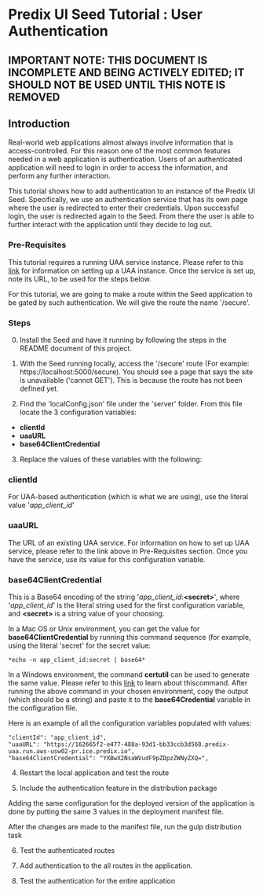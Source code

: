 # Predix UI Seed Tutorial : User Authentication

## IMPORTANT NOTE: THIS DOCUMENT IS INCOMPLETE AND BEING ACTIVELY EDITED; IT SHOULD NOT BE USED UNTIL THIS NOTE IS REMOVED

## Introduction
Real-world web applications almost always involve information that is access-controlled.  For this reason one of the most common features needed in a web application is authentication.  Users of an authenticated application will need to login in order to access the information, and perform any further interaction.

This tutorial shows how to add authentication to an instance of the Predix UI Seed.  Specifically, we use an authentication service that has its own page where the user is redirected to enter their credentials.  Upon successful login, the user is redirected again to the Seed.  From there the user is able to further interact with the application until they decide to log out.


### Pre-Requisites
This tutorial requires a running UAA service instance.  Please refer to this [link]() for information on setting up a UAA instance.  Once the service is set up, note its URL, to be used for the steps below.

For this tutorial, we are going to make a route within the Seed application to be gated by such authentication.  We will give the route the name '/secure'.

### Steps
0. Install the Seed and have it running by following the steps in the README document of this project.
1. With the Seed running locally, access the '/secure' route (For example: https://localhost:5000/secure).  You should see a page that says the site is unavailable ('cannot GET').  This is because the route has not been defined yet.

2. Find the 'localConfig.json' file under the 'server' folder.  From this file locate the 3 configuration variables:
  - **clientId**
  - **uaaURL**
  - **base64ClientCredential**
3. Replace the values of these variables with the following:

  ### clientId
  For UAA-based authentication (which is what we are using), use the literal value '*app_client_id*'
  
  ### uaaURL
  The URL of an existing UAA service.  For information on how to set up UAA service, please refer to the link above in Pre-Requisites section.  Once you have the service, use its value for this configuration variable.
  
  ### base64ClientCredential
  This is a Base64 encoding of the string '*app_client_id*:**\<secret\>**', where '*app_client_id*' is the literal string used for the first configuration variable, and **\<secret\>** is a string value of your choosing.  
  
  In a Mac OS or Unix environment, you can get the value for **base64ClientCredential** by running this command sequence (for example, using the literal 'secret' for the secret value:


    *echo -n app_client_id:secret | base64*

  In a Windows environment, the command **certutil** can be used to generate the same value.  Please refer to this [link](https://technet.microsoft.com/en-us/library/cc732443\(v=ws.11\).aspx) to learn about thiscommand.
  After running the above command in your chosen environment, copy the output (which should be a string) and paste it to the **base64Credential** variable in the configuration file.

  Here is an example of all the configuration variables populated with values:
  
```
"clientId": "app_client_id",
"uaaURL": "https://162665f2-e477-488a-93d1-bb33ccb3d568.predix-uaa.run.aws-usw02-pr.ice.predix.io",
"base64ClientCredential": "YXBwX2NsaWVudF9pZDpzZWNyZXQ=",
```

4. Restart the local application and test the route


5. Include the authentication feature in the distribution package

  Adding the same configuration for the deployed version of the application is done by putting the same 3 values in the deployment manifest file.
  
  After the changes are made to the manifest file, run the gulp distribution task
  
6. Test the authenticated routes

7. Add authentication to the all routes in the application.

8. Test the authentication for the entire application

